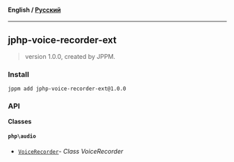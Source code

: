 #### **English** / [Русский](README.ru.md)

---

## jphp-voice-recorder-ext
> version 1.0.0, created by JPPM.


### Install
```
jppm add jphp-voice-recorder-ext@1.0.0
```

### API
**Classes**

#### `php\audio`

- [`VoiceRecorder`](https://github.com/MWGuy/jphp-voice-recorder-ext/blob/master/api-docs/classes/php/audio/VoiceRecorder.md)- _Class VoiceRecorder_